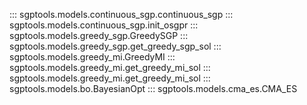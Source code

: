 ::: sgptools.models.continuous_sgp.continuous_sgp
::: sgptools.models.continuous_sgp.init_osgpr
::: sgptools.models.greedy_sgp.GreedySGP
::: sgptools.models.greedy_sgp.get_greedy_sgp_sol
::: sgptools.models.greedy_mi.GreedyMI
::: sgptools.models.greedy_mi.get_greedy_mi_sol
::: sgptools.models.greedy_mi.get_greedy_mi_sol
::: sgptools.models.bo.BayesianOpt
::: sgptools.models.cma_es.CMA_ES